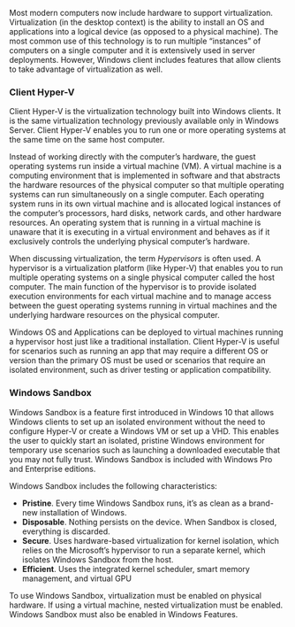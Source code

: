 Most modern computers now include hardware to support virtualization. Virtualization (in the desktop context) is the ability to install an OS and applications into a logical device (as opposed to a physical machine). The most common use of this technology is to run multiple “instances” of computers on a single computer and it is extensively used in server deployments. However, Windows client includes features that allow clients to take advantage of virtualization as well.

### Client Hyper-V

Client Hyper-V is the virtualization technology built into Windows clients. It is the same virtualization technology previously available only in Windows Server. Client Hyper-V enables you to run one or more operating systems at the same time on the same host computer.

Instead of working directly with the computer’s hardware, the guest operating systems run inside a virtual machine (VM). A virtual machine is a computing environment that is implemented in software and that abstracts the hardware resources of the physical computer so that multiple operating systems can run simultaneously on a single computer. Each operating system runs in its own virtual machine and is allocated logical instances of the computer’s processors, hard disks, network cards, and other hardware resources. An operating system that is running in a virtual machine is unaware that it is executing in a virtual environment and behaves as if it exclusively controls the underlying physical computer’s hardware.

When discussing virtualization, the term *Hypervisors* is often used. A hypervisor is a virtualization platform (like Hyper-V) that enables you to run multiple operating systems on a single physical computer called the host computer. The main function of the hypervisor is to provide isolated execution environments for each virtual machine and to manage access between the guest operating systems running in virtual machines and the underlying hardware resources on the physical computer.

Windows OS and Applications can be deployed to virtual machines running a hypervisor host just like a traditional installation. Client Hyper-V is useful for scenarios such as running an app that may require a different OS or version than the primary OS must be used or scenarios that require an isolated environment, such as driver testing or application compatibility.

### Windows Sandbox

Windows Sandbox is a feature first introduced in Windows 10 that allows Windows clients to set up an isolated environment without the need to configure Hyper-V or create a Windows VM or set up a VHD. This enables the user to quickly start an isolated, pristine Windows environment for temporary use scenarios such as launching a downloaded executable that you may not fully trust. Windows Sandbox is included with Windows Pro and Enterprise editions.

Windows Sandbox includes the following characteristics:

 -  **Pristine**. Every time Windows Sandbox runs, it’s as clean as a brand-new installation of Windows.<br>
 -  **Disposable**. Nothing persists on the device. When Sandbox is closed, everything is discarded.
 -  **Secure**. Uses hardware-based virtualization for kernel isolation, which relies on the Microsoft’s hypervisor to run a separate kernel, which isolates Windows Sandbox from the host.
 -  **Efficient**. Uses the integrated kernel scheduler, smart memory management, and virtual GPU

To use Windows Sandbox, virtualization must be enabled on physical hardware. If using a virtual machine, nested virtualization must be enabled. Windows Sandbox must also be enabled in Windows Features.
